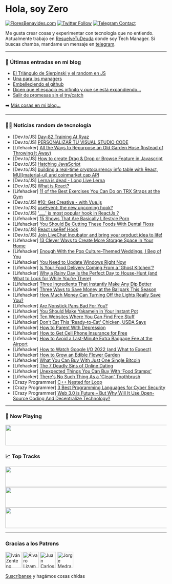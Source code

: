 # Hola, soy Zero

[![FloresBenavides.com](https://img.shields.io/website?down_message=oops&label=MiBlog&style=for-the-badge&up_message=online&url=https%3A%2F%2Ffloresbenavides.com)](https://floresbenavides.com) [![Twitter Follow](https://img.shields.io/twitter/follow/ZeroDragon?color=%231DA1F2&label=Follow&logo=twitter&logoColor=ffffff&style=for-the-badge)](https://twitter.com/zerodragon) [![Telegram Contact](https://img.shields.io/badge/escr%C3%ADbeme-ZeroDragon-%2326A5E4?style=for-the-badge&logo=telegram)](https://t.me/zerodragon)

Me gusta crear cosas y experimentar con tecnología que no entiendo.
Actualmente trabajo en [ResuelveTuDeuda](http://github.com/resuelve) donde soy Tech Manager.
Si buscas chamba, mandame un mensaje en [telegram](https://t.me/zerodragon).

---

### 📕 Últimas entradas en mi blog
<!-- BLOG-POST-LIST:START -->
- [El Triángulo de Sierpinski y el random en JS](https://floresbenavides.com/el-triangulo-de-sierpinski-y-el-random-en-js/)
- [Una para los managers](https://floresbenavides.com/una-para-los-managers/)
- [Embelleciendo el github](https://floresbenavides.com/embelleciendo-el-github/)
- [Dicen que el espacio es infinito y que se está expandiendo…](https://floresbenavides.com/dicen-que-el-espacio-es-infinito-y-que-se-esta-expandiendo/)
- [Salir de promesas sin el try/catch](https://floresbenavides.com/salir-de-promesas-sin-el-try-catch/)
<!-- BLOG-POST-LIST:END -->

➡️ [Más cosas en mi blog...](https://floresbenavides.com)

---

### 👨‍💻 Noticias random de tecnología
<!-- TECH-POSTS:START -->
- [Dev.to/JS] [Day-82 Training At Ryaz](https://dev.to/mahin651/day-82-training-at-ryaz-4kpp)
- [Dev.to/JS] [PERSONALIZAR TU VISUAL STUDIO CODE](https://dev.to/cesaracjotamerma/personalizar-tu-visual-studio-code-mgc)
- [Lifehacker] [All the Ways to Repurpose an Old Garden Hose &lpar;Instead of Throwing It Away&rpar;](https://lifehacker.com/all-the-ways-to-repurpose-an-old-garden-hose-instead-o-1848909027)
- [Dev.to/JS] [How to create Drag &amp; Drop or Browse Feature in Javascript](https://dev.to/incoderweb/how-to-create-drag-drop-or-browse-feature-in-javascript-2ng6)
- [Dev.to/JS] [Hatching JavaScript](https://dev.to/hatchingcode/hatching-javascript-pj8)
- [Dev.to/JS] [building a real-time cryptocurrency info table with React, MUI&lpar;material-ui&rpar; and coinmarket cap API](https://dev.to/kevinkh89/building-a-real-time-cryptocurrency-info-table-with-react-muimaterial-ui-and-coinmarket-cap-api-91l)
- [Dev.to/JS] [Lerna is dead - Long Live Lerna](https://dev.to/nrwl/lerna-is-dead-long-live-lerna-3jal)
- [Dev.to/JS] [What is React?](https://dev.to/sharmayatendra/what-is-react-gmp)
- [Lifehacker] [11 of the Best Exercises You Can Do on TRX Straps at the Gym](https://lifehacker.com/11-of-the-best-exercises-you-can-do-on-trx-straps-at-th-1848908010)
- [Dev.to/JS] [#10: Get Creative - with Vue.js](https://dev.to/azure/10-get-creative-with-vuejs-33k1)
- [Dev.to/JS] [useEvent: the new upcoming hook?](https://dev.to/romaintrotard/useevent-the-new-upcoming-hook-3482)
- [Dev.to/JS] [&#39;___&#39; is most popular hook in ReactJs ?](https://dev.to/i_am_onkar/-is-most-popular-hook-in-reactjs--3chb)
- [Lifehacker] [15 Shows That Are Basically Lifestyle Porn](https://lifehacker.com/15-shows-that-are-basically-lifestyle-porn-1848901576)
- [Lifehacker] [You Should Be Cutting These Foods With Dental Floss](https://lifehacker.com/you-should-be-cutting-these-foods-with-dental-floss-1848910295)
- [Dev.to/JS] [React useRef Hook](https://dev.to/rutvikumak/react-useref-hook-2hc4)
- [Dev.to/JS] [Join LiveChat Incubator and bring your product idea to life!](https://dev.to/livechat/join-livechat-incubator-and-bring-your-product-idea-to-life-4a7g)
- [Lifehacker] [13 Clever Ways to Create More Storage Space in Your Home](https://lifehacker.com/13-clever-ways-to-create-more-storage-space-in-your-hom-1848905348)
- [Lifehacker] [Enough With the Pop Culture-Themed Weddings, I Beg of You](https://lifehacker.com/enough-with-the-pop-culture-themed-weddings-i-beg-of-y-1848905625)
- [Lifehacker] [You Need to Update Windows Right Now](https://lifehacker.com/you-need-to-update-windows-right-now-1848909833)
- [Lifehacker] [Is Your Food Delivery Coming From a &#39;Ghost Kitchen&#39;?](https://lifehacker.com/is-your-food-delivery-coming-from-a-ghost-kitchen-1848907749)
- [Lifehacker] [Why a Rainy Day Is the Perfect Day to House-Hunt &lpar;and What to Look for While You’re There&rpar;](https://lifehacker.com/why-a-rainy-day-is-the-perfect-day-to-house-hunt-and-w-1848905014)
- [Lifehacker] [Three Ingredients That Instantly Make Any Dip Better](https://lifehacker.com/three-ingredients-that-instantly-make-any-dip-better-1848907206)
- [Lifehacker] [Three Ways to Save Money at the Ballpark This Season](https://lifehacker.com/three-ways-to-save-money-at-the-ballpark-this-season-1848905508)
- [Lifehacker] [How Much Money Can Turning Off the Lights Really Save You?](https://lifehacker.com/how-much-money-can-turning-off-the-lights-really-save-y-1848906414)
- [Lifehacker] [Are Nonstick Pans Bad For You?](https://lifehacker.com/are-nonstick-pans-bad-for-you-1848907371)
- [Lifehacker] [You Should Make Yakamein in Your Instant Pot](https://lifehacker.com/you-should-make-yakamein-in-your-instant-pot-1848869641)
- [Lifehacker] [Ten Websites Where You Can Find Free Stuff](https://lifehacker.com/ten-websites-where-you-can-find-free-stuff-1848905689)
- [Lifehacker] [Don&#39;t Eat This &#39;Ready-to-Eat&#39; Chicken, USDA Says](https://lifehacker.com/dont-eat-this-ready-to-eat-chicken-usda-says-1848905229)
- [Lifehacker] [How to Parent With Depression](https://lifehacker.com/how-to-parent-with-depression-1848892904)
- [Lifehacker] [How to Get Cell Phone Insurance for Free](https://lifehacker.com/how-to-get-cell-phone-insurance-for-free-1848897040)
- [Lifehacker] [How to Avoid a Last-Minute Extra Baggage Fee at the Airport](https://lifehacker.com/how-to-avoid-a-last-minute-extra-baggage-fee-at-the-air-1848901536)
- [Lifehacker] [How to Watch Google I/O 2022 &lpar;and What to Expect&rpar;](https://lifehacker.com/how-to-watch-google-i-o-2022-and-what-to-expect-1848905197)
- [Lifehacker] [How to Grow an Edible Flower Garden](https://lifehacker.com/how-to-grow-an-edible-flower-garden-1848903798)
- [Lifehacker] [What You Can Buy With Just One Single Bitcoin](https://lifehacker.com/what-you-can-buy-with-just-one-single-bitcoin-1848903827)
- [Lifehacker] [The 7 Deadly Sins of Online Dating](https://lifehacker.com/the-7-deadly-sins-of-online-dating-1848902317)
- [Lifehacker] [Unexpected Things You Can Buy With ‘Food Stamps’](https://lifehacker.com/unexpected-things-you-can-buy-with-food-stamps-1848901836)
- [Lifehacker] [There&#39;s No Such Thing As a &#39;Clean&#39; Toothbrush](https://lifehacker.com/theres-no-such-thing-as-a-clean-toothbrush-1848901927)
- [Crazy Programmer] [C++ Nested for Loop](https://www.thecrazyprogrammer.com/2022/05/c-nested-for-loop.html)
- [Crazy Programmer] [3 Best Programming Languages for Cyber Security](https://www.thecrazyprogrammer.com/2022/04/programming-languages-for-cyber-security.html)
- [Crazy Programmer] [Web 3.0 is Future – But Why Will It Use Open-Source Coding And Decentralize Technology?](https://www.thecrazyprogrammer.com/2022/04/web-3-0.html)<!-- TECH-POSTS:END -->

---

### 🎵 Now Playing
<a href="https://spotify-now-playing-dun.vercel.app/now-playing?open"><img src="https://spotify-now-playing-dun.vercel.app/now-playing" width="540" height="64"></a>

### 📈 Top Tracks
<a href="https://spotify-now-playing-dun.vercel.app/top-tracks?i=1&open"><img src="https://spotify-now-playing-dun.vercel.app/top-tracks?i=1" width="540" height="64"></a>
<a href="https://spotify-now-playing-dun.vercel.app/top-tracks?i=2&open"><img src="https://spotify-now-playing-dun.vercel.app/top-tracks?i=2" width="540" height="64"></a>
<a href="https://spotify-now-playing-dun.vercel.app/top-tracks?i=3&open"><img src="https://spotify-now-playing-dun.vercel.app/top-tracks?i=3" width="540" height="64"></a>

---

### Gracias a los Patrons
[<img src="https://avatars.githubusercontent.com/u/243380?v=4" alt="Iván Zenteno" width="50px">](https://github.com/k001) [<img src="https://avatars.githubusercontent.com/u/19955639?v=4" alt="Álvaro Lizama" width="50px">](https://github.com/alvarolizama) [<img src="https://avatars.githubusercontent.com/u/2718753?v=4" alt="Juan Carlos Ruiz" width="50px">](https://github.com/JuanCrg90) [<img src="https://avatars.githubusercontent.com/u/37025?v=4" alt="Jorge Medrano" width="50px">](https://github.com/h1pp1e) 

[Suscríbanse](https://www.patreon.com/zerodragon) y hagámos cosas chidas
